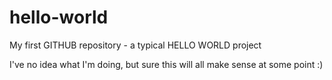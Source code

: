 # hello-world
My first GITHUB repository - a typical HELLO WORLD project

I've no idea what I'm doing, but sure this will all make sense at some point :)
